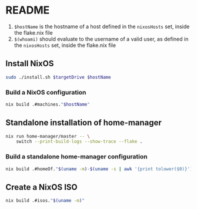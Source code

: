 # README

 1. `$hostName` is the hostname of a host defined in the `nixosHosts` set,
    inside the flake.nix file
 2. `$(whoami)` should evaluate to the username of a valid user, as
    defined in the `nixosHosts` set, inside the flake.nix file

## Install NixOS

```bash
sudo ./install.sh $targetDrive $hostName
```

### Build a NixOS configuration

```bash
nix build .#machines."$hostName"
```


## Standalone installation of home-manager

```bash
nix run home-manager/master -- \
    switch --print-build-logs --show-trace --flake .
```

### Build a standalone home-manager configuration

```bash
nix build .#homeOf."$(uname -m)-$(uname -s | awk '{print tolower($0)}').$(whoami)"
```


## Create a NixOS ISO

```bash
nix build .#isos."$(uname -m)"
```
